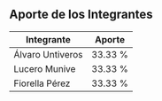 ## Aporte de los Integrantes

| Integrante               | Aporte   |
|--------------------------|----------|
| Álvaro Untiveros         | 33.33 %  |
| Lucero Munive            | 33.33 %  |
| Fiorella Pérez           | 33.33 %  |

